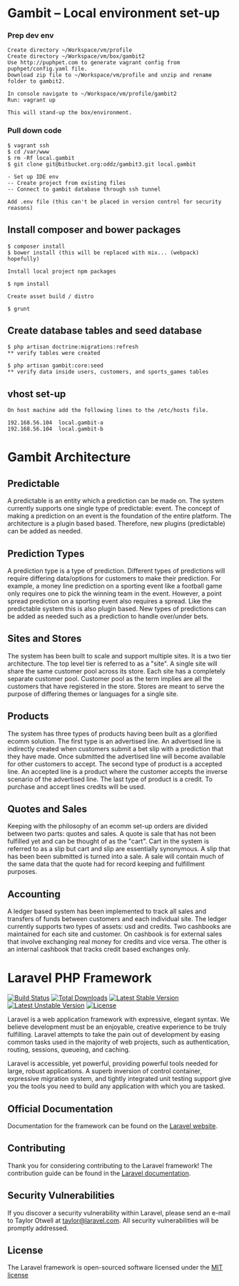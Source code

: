 # Gambit – Local environment set-up

### Prep dev env

    Create directory ~/Workspace/vm/profile
    Create directory ~/Workspace/vm/box/gambit2
    Use http://puphpet.com to generate vagrant config from puphpet/config.yaml file.
    Download zip file to ~/Workspace/vm/profile and unzip and rename folder to gambit2.

    In console navigate to ~/Workspace/vm/profile/gambit2
    Run: vagrant up

    This will stand-up the box/environment.

### Pull down code

    $ vagrant ssh
    $ cd /var/www
    $ rm -Rf local.gambit
    $ git clone git@bitbucket.org:oddz/gambit3.git local.gambit

    - Set up IDE env
    -- Create project from existing files
    -- Connect to gambit database through ssh tunnel

    Add .env file (this can't be placed in version control for security reasons)

## Install composer and bower packages

    $ composer install
    $ bower install (this will be replaced with mix... (webpack) hopefully)

    Install local project npm packages

    $ npm install

    Create asset build / distro

    $ grunt

## Create database tables and seed database

    $ php artisan doctrine:migrations:refresh
    ** verify tables were created

    $ php artisan gambit:core:seed
    ** verify data inside users, customers, and sports_games tables

## vhost set-up

    On host machine add the following lines to the /etc/hosts file.

    192.168.56.104  local.gambit-a
    192.168.56.104  local.gambit-b
    
# Gambit Architecture

## Predictable

A predictable is an entity which a prediction can be made on. The system currently
supports one single type of predictable: event. The concept of making a prediction
on an event is the foundation of the entire platform. The architecture is a plugin
based based. Therefore, new plugins (predictable) can be added as needed.

## Prediction Types

A prediction type is a type of prediction. Different types of predictions will require
differing data/options for customers to make their prediction. For example, a money line
prediction on a sporting event like a football game only requires one to pick the winning
team in the event. However, a point spread prediction on a sporting event also requires
a spread. Like the predictable system this is also plugin based. New types of predictions
can be added as needed such as a prediction to handle over/under bets.

## Sites and Stores

The system has been built to scale and support multiple sites. It is a two tier architecture. The top
level tier is referred to as a "site". A single site will share the same customer pool across its store.
Each site has a completely separate customer pool. Customer pool as the term implies are all the customers
that have registered in the store. Stores are meant to serve the purpose of differing themes or languages
for a single site.

## Products

The system has three types of products having been built as a glorified ecomm solution. The first
type is an advertised line. An advertised line is indirectly created when customers submit a bet slip with a prediction that they
have made. Once submitted the advertised line will become available for other customers to
accept. The second type of product is a accepted line. An accepted line is a product where the customer
accepts the inverse scenario of the advertised line. The last type of product is a credit. To purchase and 
accept lines credits will be used.

## Quotes and Sales

Keeping with the philosophy of an ecomm set-up orders are divided between two parts: quotes and sales. A quote
is sale that has not been fulfilled yet and can be thought of as the "cart". Cart in the system is referred 
to as a slip but cart and slip are essentially synonymous. A slip that has been been submitted is turned
into a sale. A sale will contain much of the same data that the quote had for record keeping and fulfillment
purposes.

## Accounting

A ledger based system has been implemented to track all sales and transfers of funds between customers
and each individual site. The ledger currently supports two types of assets: usd and credits. Two
cashbooks are maintained for each site and customer. On cashbook is for external sales that involve
exchanging real money for credits and vice versa. The other is an internal cashbook that tracks credit
based exchanges only.



# Laravel PHP Framework

[![Build Status](https://travis-ci.org/laravel/framework.svg)](https://travis-ci.org/laravel/framework)
[![Total Downloads](https://poser.pugx.org/laravel/framework/d/total.svg)](https://packagist.org/packages/laravel/framework)
[![Latest Stable Version](https://poser.pugx.org/laravel/framework/v/stable.svg)](https://packagist.org/packages/laravel/framework)
[![Latest Unstable Version](https://poser.pugx.org/laravel/framework/v/unstable.svg)](https://packagist.org/packages/laravel/framework)
[![License](https://poser.pugx.org/laravel/framework/license.svg)](https://packagist.org/packages/laravel/framework)

Laravel is a web application framework with expressive, elegant syntax. We believe development must be an enjoyable, creative experience to be truly fulfilling. Laravel attempts to take the pain out of development by easing common tasks used in the majority of web projects, such as authentication, routing, sessions, queueing, and caching.

Laravel is accessible, yet powerful, providing powerful tools needed for large, robust applications. A superb inversion of control container, expressive migration system, and tightly integrated unit testing support give you the tools you need to build any application with which you are tasked.

## Official Documentation

Documentation for the framework can be found on the [Laravel website](http://laravel.com/docs).

## Contributing

Thank you for considering contributing to the Laravel framework! The contribution guide can be found in the [Laravel documentation](http://laravel.com/docs/contributions).

## Security Vulnerabilities

If you discover a security vulnerability within Laravel, please send an e-mail to Taylor Otwell at taylor@laravel.com. All security vulnerabilities will be promptly addressed.

## License

The Laravel framework is open-sourced software licensed under the [MIT license](http://opensource.org/licenses/MIT)
